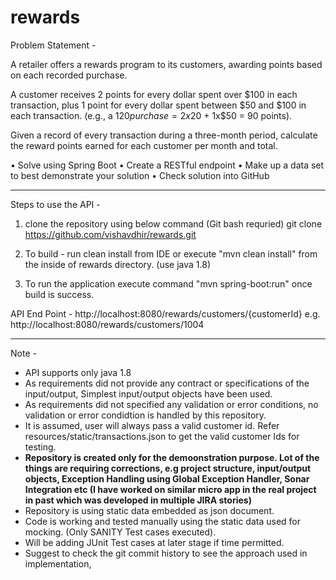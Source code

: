# rewards
Problem Statement -

A retailer offers a rewards program to its customers, awarding points based on each recorded purchase. 
 
A customer receives 2 points for every dollar spent over $100 in each transaction, plus 1 point for every dollar spent between $50 and $100 in each transaction.
(e.g., a $120 purchase = 2x$20 + 1x$50 = 90 points).
 
Given a record of every transaction during a three-month period, calculate the reward points earned for each customer per month and total.
 
•	Solve using Spring Boot
•	Create a RESTful endpoint
•	Make up a data set to best demonstrate your solution
•	Check solution into GitHub

---------------------------------------------------------------------------------------------------------------------------------
Steps to use the API - 
1) clone the repository using below command (Git bash requried)
    git clone https://github.com/vishavdhir/rewards.git

2) To build - run clean install from IDE or execute "mvn clean install" from the inside of rewards directory. (use java 1.8)

3) To run the application execute command "mvn spring-boot:run" once build is success.

API End Point - http://localhost:8080/rewards/customers/{customerId}
e.g. http://localhost:8080/rewards/customers/1004


-----------------------------------------------------------------------------------------------------------------------------------
Note - 
* API supports only java 1.8
* As requirements did not provide any contract or specifications of the input/output, Simplest input/output objects have been used.
* As requirements did not specified any validation or error conditions, no validation or error condidtion is handled by this repository.
* It is assumed, user will always pass a valid customer id. Refer resources/static/transactions.json to get the valid customer Ids for testing.
* __Repository is created only for the demoonstration purpose. Lot of the things are requiring corrections, e.g project structure, input/output objects, Exception Handling using Global Exception Handler, Sonar Integration etc (I have worked on similar micro app in the real project in past which was developed in multiple JIRA stories)__
* Repository is using static data embedded as json document.
* Code is working and tested manually using the static data used for mocking. (Only SANITY Test cases executed). 
* Will be adding JUnit Test cases at later stage if time permitted.
* Suggest to check the git commit history to see the approach used in implementation,

